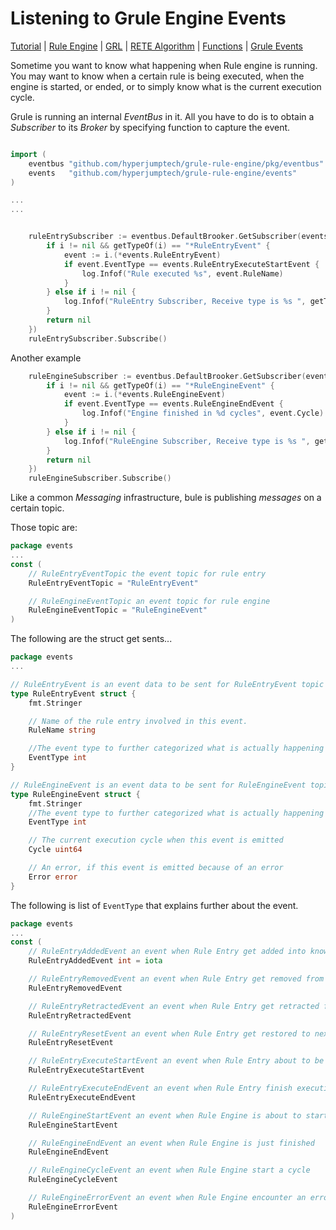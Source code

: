 # Listening to Grule Engine Events

[Tutorial](Tutorial_en.md) | [Rule Engine](RuleEngine_en.md) | [GRL](GRL_en.md) | [RETE Algorithm](RETE_en.md) | [Functions](Function_en.md) | [Grule Events](GruleEvent_en.md)

Sometime you want to know what happening when Rule engine is running. 
You may want to know when a certain rule is being executed, when the engine
is started, or ended, or to simply know what is the current execution cycle.

Grule is running an internal *EventBus* in it. All you have to do is to obtain
a *Subscriber* to its *Broker* by specifying function to capture the event.

```go

import (
    eventbus "github.com/hyperjumptech/grule-rule-engine/pkg/eventbus"
    events   "github.com/hyperjumptech/grule-rule-engine/events"
)

...
...


	ruleEntrySubscriber := eventbus.DefaultBrooker.GetSubscriber(events.RuleEntryEventTopic, func(i interface{}) error {
		if i != nil && getTypeOf(i) == "*RuleEntryEvent" {
			event := i.(*events.RuleEntryEvent)
			if event.EventType == events.RuleEntryExecuteStartEvent {
				log.Infof("Rule executed %s", event.RuleName)
			}
		} else if i != nil {
			log.Infof("RuleEntry Subscriber, Receive type is %s ", getTypeOf(i))
		}
		return nil
	})
	ruleEntrySubscriber.Subscribe()
```

Another example

```go
	ruleEngineSubscriber := eventbus.DefaultBrooker.GetSubscriber(events.RuleEngineEventTopic, func(i interface{}) error {
		if i != nil && getTypeOf(i) == "*RuleEngineEvent" {
			event := i.(*events.RuleEngineEvent)
			if event.EventType == events.RuleEngineEndEvent {
				log.Infof("Engine finished in %d cycles", event.Cycle)
			}
		} else if i != nil {
			log.Infof("RuleEngine Subscriber, Receive type is %s ", getTypeOf(i))
		}
		return nil
	})
	ruleEngineSubscriber.Subscribe()
```

Like a common *Messaging* infrastructure, bule is publishing *messages* on a certain topic.

Those topic are:

```go
package events
...
const (
	// RuleEntryEventTopic the event topic for rule entry
	RuleEntryEventTopic = "RuleEntryEvent"

	// RuleEngineEventTopic an event topic for rule engine
	RuleEngineEventTopic = "RuleEngineEvent"
)
``` 

The following are the struct get sents...

```go
package events
...

// RuleEntryEvent is an event data to be sent for RuleEntryEvent topic
type RuleEntryEvent struct {
	fmt.Stringer

	// Name of the rule entry involved in this event.
	RuleName string

	//The event type to further categorized what is actually happening
	EventType int
}

// RuleEngineEvent is an event data to be sent for RuleEngineEvent topic
type RuleEngineEvent struct {
	fmt.Stringer
	//The event type to further categorized what is actually happening
	EventType int

	// The current execution cycle when this event is emitted
	Cycle uint64

	// An error, if this event is emitted because of an error
	Error error
}
```

The following is list of `EventType` that explains further about the event.

```go
package events
...
const (
	// RuleEntryAddedEvent an event when Rule Entry get added into knowledge base
	RuleEntryAddedEvent int = iota

	// RuleEntryRemovedEvent an event when Rule Entry get removed from knowledge base
	RuleEntryRemovedEvent

	// RuleEntryRetractedEvent an event when Rule Entry get retracted from rule engine next cycle execution
	RuleEntryRetractedEvent

	// RuleEntryResetEvent an event when Rule Entry get restored to next rule engine cycle execution
	RuleEntryResetEvent

	// RuleEntryExecuteStartEvent an event when Rule Entry about to be executed
	RuleEntryExecuteStartEvent

	// RuleEntryExecuteEndEvent an event when Rule Entry finish execution
	RuleEntryExecuteEndEvent

	// RuleEngineStartEvent an event when Rule Engine is about to start
	RuleEngineStartEvent

	// RuleEngineEndEvent an event when Rule Engine is just finished
	RuleEngineEndEvent

	// RuleEngineCycleEvent an event when Rule Engine start a cycle
	RuleEngineCycleEvent

	// RuleEngineErrorEvent an event when Rule Engine encounter an error in it's execution
	RuleEngineErrorEvent
)
```